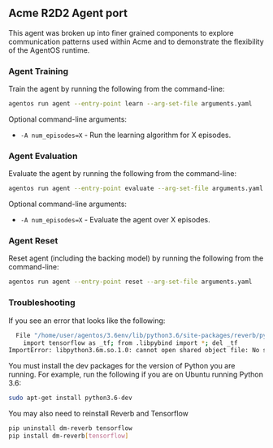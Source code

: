 ## Acme R2D2 Agent port

This agent was broken up into finer grained components to explore communication
patterns used within Acme and to demonstrate the flexibility of the AgentOS
runtime.

### Agent Training

Train the agent by running the following from the command-line:

```bash
agentos run agent --entry-point learn --arg-set-file arguments.yaml
```

Optional command-line arguments:

* `-A num_episodes=X` - Run the learning algorithm for X episodes.


### Agent Evaluation

Evaluate the agent by running the following from the command-line:

```bash
agentos run agent --entry-point evaluate --arg-set-file arguments.yaml
```

Optional command-line arguments:

* `-A num_episodes=X` - Evaluate the agent over X episodes.


### Agent Reset

Reset agent (including the backing model) by running the following from the
command-line:

```bash
agentos run agent --entry-point reset --arg-set-file arguments.yaml
```

### Troubleshooting

If you see an error that looks like the following:

```bash
  File "/home/user/agentos/3.6env/lib/python3.6/site-packages/reverb/pybind.py", line 1, in <module>
    import tensorflow as _tf; from .libpybind import *; del _tf
ImportError: libpython3.6m.so.1.0: cannot open shared object file: No such file or directory

```

You must install the dev packages for the version of Python you are running.
For example, run the following if you are on Ubuntu running Python 3.6:

```bash
sudo apt-get install python3.6-dev
```

You may also need to reinstall Reverb and Tensorflow

```bash
pip uninstall dm-reverb tensorflow
pip install dm-reverb[tensorflow]

